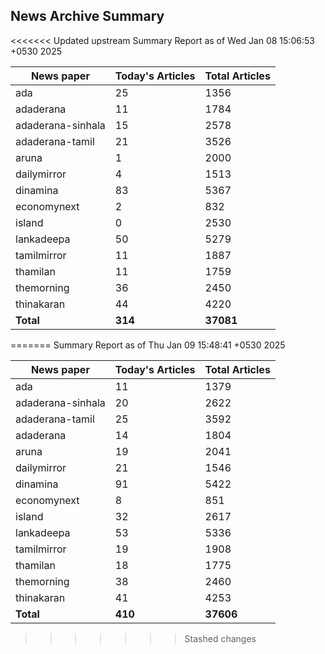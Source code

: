 <!-- @format -->
## News Archive Summary

<<<<<<< Updated upstream
Summary Report as of Wed Jan 08 15:06:53 +0530 2025

| News paper         | Today's Articles | Total Articles |
|--------------------|------------------|----------------|
| ada               | 25          | 1356        |
| adaderana               | 11          | 1784        |
| adaderana-sinhala               | 15          | 2578        |
| adaderana-tamil               | 21          | 3526        |
| aruna               | 1          | 2000        |
| dailymirror               | 4          | 1513        |
| dinamina               | 83          | 5367        |
| economynext               | 2          | 832        |
| island               | 0          | 2530        |
| lankadeepa               | 50          | 5279        |
| tamilmirror               | 11          | 1887        |
| thamilan               | 11          | 1759        |
| themorning               | 36          | 2450        |
| thinakaran               | 44          | 4220        |
| **Total**          | **314**      | **37081** |
=======
Summary Report as of Thu Jan 09 15:48:41 +0530 2025

| News paper         | Today's Articles | Total Articles |
|--------------------|------------------|----------------|
| ada               | 11          | 1379        |
| adaderana-sinhala               | 20          | 2622        |
| adaderana-tamil               | 25          | 3592        |
| adaderana               | 14          | 1804        |
| aruna               | 19          | 2041        |
| dailymirror               | 21          | 1546        |
| dinamina               | 91          | 5422        |
| economynext               | 8          | 851        |
| island               | 32          | 2617        |
| lankadeepa               | 53          | 5336        |
| tamilmirror               | 19          | 1908        |
| thamilan               | 18          | 1775        |
| themorning               | 38          | 2460        |
| thinakaran               | 41          | 4253        |
| **Total**          | **410**      | **37606** |
>>>>>>> Stashed changes

